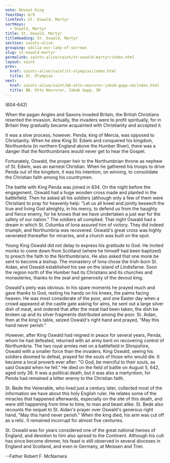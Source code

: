 ```yaml
---
note: Devout King
feastDay: 8/9
linkText: St. Oswald, Martyr
sortKeys:
  - Oswald, Martyr
title: St. Oswald, Martyr
titleHeading: St. Oswald, Martyr
section: saints-alive
grouping: odilia-our-lady-of-sorrows
slug: st-oswald-martyr
permalink: saints-alive/saint/st-oswald-martyr/index.html
layout: saint
prev:
  href: saints-alive/saint/st-olympias/index.html
  title: St. Olympias
next:
  href: saints-alive/saint/bb-otto-neururer-jakob-gapp-sm/index.html
  title: BB. Otto Neururer, Jakob Gapp, SM
---
```

(604-642)

When the pagan Angles and Saxons invaded Britain, the British Christians resented the invasion. Actually, the invaders were to profit spiritually, for in Britain they gradually became acquainted with Christianity and accepted it.

It was a slow process, however. Penda, king of Mercia, was opposed to Christianity. When he slew King St. Edwin and conquered his kingdom, Northumbria (in northern England above the Humber River), there was a danger that the Northumbrians would never get to hear the Gospel.

Fortunately, Oswald, the proper heir to the Northumbrian throne as nephew of St. Edwin, was an earnest Christian. When he gathered his troops to drive Penda out of the kingdom, it was his intention, on winning, to consolidate the Christian faith among his countrymen.

The battle with King Penda was joined in 634. On the night before the engagement, Oswald had a huge wooden cross made and planted in the battlefield. Then he asked all his soldiers (although only a few of them were Christian) to pray for heavenly help: "Let us all kneel and jointly beseech the true and living God almighty, in his mercy, to defend us from the haughty and fierce enemy, for he knows that we have undertaken a just war for the safety of our nation." The soldiers all complied. That night Oswald had a dream in which St. Columba of Iona assured him of victory. They did indeed triumph, and Northumbria was recovered. Oswald's great cross was highly venerated thereafter for miracles, and a church was built on the spot.

Young King Oswald did not delay to express his gratitude to God. He invited monks to come down from Scotland (where he himself had been baptized) to preach the faith to the Northumbrians. He also asked that one monk be sent to become a bishop. The monastery of Iona chose the Irish-born St. Aidan, and Oswald established his see on the island of Lindisfarne. Soon the region north of the Humber had its Christians and its churches and monasteries, thanks to the zeal and generosity of the devout king.

Oswald's piety was obvious. In his spare moments he prayed much and gave thanks to God, resting his hands on his knees, the palms facing heaven. He was most considerate of the poor, and one Easter day when a crowd appeared at the castle gate asking for alms, he sent out a large silver dish of meat, and ordered that after the meat had been taken, the dish be broken up and its silver fragments distributed among the poor. St. Aidan, then at the king's table, seized Oswald's right hand and prayed, "May this hand never perish."

However, after King Oswald had reigned in peace for several years, Penda, whom he had defeated, returned with an army bent on recovering control of Northumbria. The two royal armies met on a battlefield in Shropshire, Oswald with a smaller force than the invaders. King Oswald, seeing his soldiers doomed to defeat, prayed for the souls of those who would die. It became a local proverb ever after: "O God, be merciful to their souls, as said Oswald when he fell." He died on the field of battle on August 5, 642, aged only 38. It was a political death, but it was also a martyrdom, for Penda had remained a bitter enemy to the Christian faith.

St. Bede the Venerable, who lived just a century later, collected most of the information we have about this holy English ruler. He relates some of the miracles that happened afterwards, especially on the site of this death, and were still happening from time to time, to man and beast alike. St. Bede also recounts the sequel to St. Aidan's prayer over Oswald's generous right hand, "May this hand never perish." When the king died, his arm was cut off as a relic. It remained incorrupt for almost five centuries.

St. Oswald was for years considered one of the great national heroes of England, and devotion to him also spread to the Continent. Although his cult has since become dimmer, his feast is still observed in several dioceses in England and Scotland, and even in Germany, at Meissen and Trier.

\--Father Robert F. McNamara